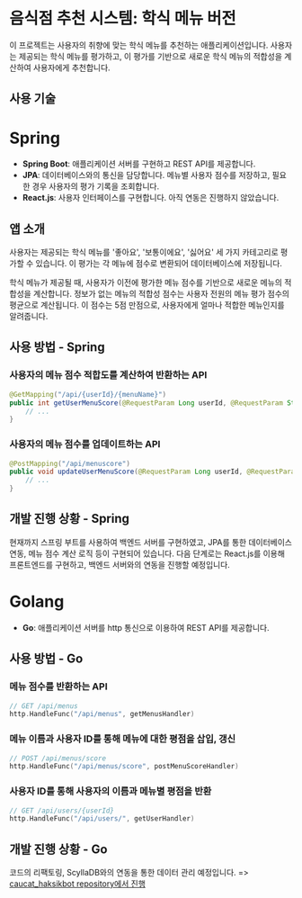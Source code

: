 # 음식점 추천 시스템: 학식 메뉴 버전

이 프로젝트는 사용자의 취향에 맞는 학식 메뉴를 추천하는 애플리케이션입니다. 사용자는 제공되는 학식 메뉴를 평가하고, 이 평가를 기반으로 새로운 학식 메뉴의 적합성을 계산하여 사용자에게 추천합니다. 

## 사용 기술

# Spring
- **Spring Boot**: 애플리케이션 서버를 구현하고 REST API를 제공합니다.
- **JPA**: 데이터베이스와의 통신을 담당합니다. 메뉴별 사용자 점수를 저장하고, 필요한 경우 사용자의 평가 기록을 조회합니다.
- **React.js**: 사용자 인터페이스를 구현합니다. 아직 연동은 진행하지 않았습니다.

## 앱 소개

사용자는 제공되는 학식 메뉴를 '좋아요', '보통이에요', '싫어요' 세 가지 카테고리로 평가할 수 있습니다. 이 평가는 각 메뉴에 점수로 변환되어 데이터베이스에 저장됩니다. 

학식 메뉴가 제공될 때, 사용자가 이전에 평가한 메뉴 점수를 기반으로 새로운 메뉴의 적합성을 계산합니다.
정보가 없는 메뉴의 적합성 점수는 사용자 전원의 메뉴 평가 점수의 평균으로 계산됩니다. 이 점수는 5점 만점으로, 사용자에게 얼마나 적합한 메뉴인지를 알려줍니다.

## 사용 방법 - Spring

### 사용자의 메뉴 점수 적합도를 계산하여 반환하는 API

```java
@GetMapping("/api/{userId}/{menuName}")
public int getUserMenuScore(@RequestParam Long userId, @RequestParam String menuName) {
    // ...
}
```

### 사용자의 메뉴 점수를 업데이트하는 API

```java
@PostMapping("/api/menuscore")
public void updateUserMenuScore(@RequestParam Long userId, @RequestParam String menuName, @RequestParam int score) {
    // ...
}
```

## 개발 진행 상황 - Spring

현재까지 스프링 부트를 사용하여 백엔드 서버를 구현하였고, JPA를 통한 데이터베이스 연동, 메뉴 점수 계산 로직 등이 구현되어 있습니다. 다음 단계로는 React.js를 이용해 프론트엔드를 구현하고, 백엔드 서버와의 연동을 진행할 예정입니다.


# Golang
- **Go**: 애플리케이션 서버를 http 통신으로 이용하여 REST API를 제공합니다.

## 사용 방법 - Go

### 메뉴 점수를 반환하는 API

```Go
// GET /api/menus
http.HandleFunc("/api/menus", getMenusHandler)
```

### 메뉴 이름과 사용자 ID를 통해 메뉴에 대한 평점을 삽입, 갱신

```Go
// POST /api/menus/score
http.HandleFunc("/api/menus/score", postMenuScoreHandler)
```

### 사용자 ID를 통해 사용자의 이름과 메뉴별 평점을 반환

```Go
// GET /api/users/{userId}
http.HandleFunc("/api/users/", getUserHandler)
```

## 개발 진행 상황 - Go

코드의 리팩토링, ScyllaDB와의 연동을 통한 데이터 관리 예정입니다. =>
[caucat_haksikbot repository에서 진행](https://github.com/WinterLimited/caucat_haksikbot)



